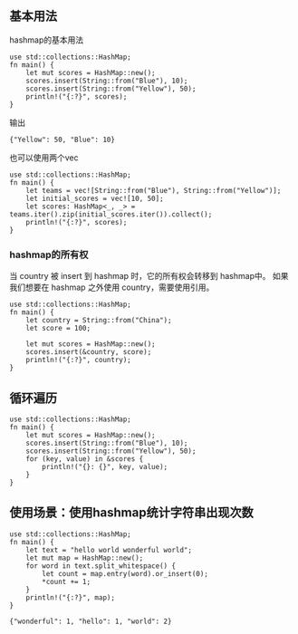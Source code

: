 
## 基本用法
hashmap的基本用法

```
use std::collections::HashMap;
fn main() {
    let mut scores = HashMap::new();
    scores.insert(String::from("Blue"), 10);
    scores.insert(String::from("Yellow"), 50);
    println!("{:?}", scores);
}
```

输出
```shell
{"Yellow": 50, "Blue": 10}
```

也可以使用两个vec

```shell
use std::collections::HashMap;
fn main() {
    let teams = vec![String::from("Blue"), String::from("Yellow")];
    let initial_scores = vec![10, 50];
    let scores: HashMap<_, _> = teams.iter().zip(initial_scores.iter()).collect();
    println!("{:?}", scores);
}
```

### hashmap的所有权
当 country 被 insert 到 hashmap 时，它的所有权会转移到 hashmap中。
如果我们想要在 hashmap 之外使用 country，需要使用引用。

```shell
use std::collections::HashMap;
fn main() {
    let country = String::from("China");
    let score = 100;

    let mut scores = HashMap::new();
    scores.insert(&country, score);
    println!("{:?}", country);
}
```

## 循环遍历

```shell
use std::collections::HashMap;
fn main() {
    let mut scores = HashMap::new();
    scores.insert(String::from("Blue"), 10);
    scores.insert(String::from("Yellow"), 50);
    for (key, value) in &scores {
        println!("{}: {}", key, value);
    }
}
```

## 使用场景：使用hashmap统计字符串出现次数

```shell
use std::collections::HashMap;
fn main() {
    let text = "hello world wonderful world";
    let mut map = HashMap::new();
    for word in text.split_whitespace() {
        let count = map.entry(word).or_insert(0);
        *count += 1;
    }    
    println!("{:?}", map);    
}
```

```shell
{"wonderful": 1, "hello": 1, "world": 2}
```